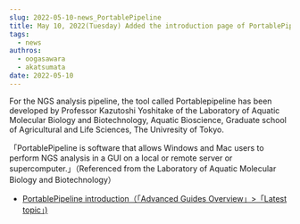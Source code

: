 ```yaml
---
slug: 2022-05-10-news_PortablePipeline
title: May 10, 2022(Tuesday) Added the introduction page of PortablePipeline developed by Professor Yoshitake of the University of Tokyo
tags:
  - news
authros:
  - oogasawara
  - akatsumata
date: 2022-05-10
---
```


For the NGS analysis pipeline, the tool called Portablepipeline has been developed  by Professor Kazutoshi Yoshitake of the Laboratory of Aquatic Molecular Biology and Biotechnology, Aquatic Bioscience, Graduate school of Agricultural and Life Sciences, The Univresity of Tokyo.

「PortablePipeline is software that allows Windows and Mac users to perform NGS analysis in a GUI on a local or remote server or supercomputer.」（Referenced from the Laboratory of Aquatic Molecular Biology and Biotechnology）

- [PortablePipeline introduction（「Advanced Guides Overview」>「Latest topic」) ](/advanced_guides/advanced_guide#portablepipeline)